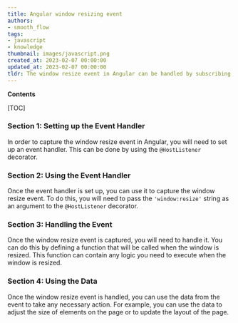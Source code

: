```yaml
---
title: Angular window resizing event
authors:
- smooth_flow
tags:
- javascript
- knowledge
thumbnail: images/javascript.png
created_at: 2023-02-07 00:00:00
updated_at: 2023-02-07 00:00:00
tldr: The window resize event in Angular can be handled by subscribing to the fromEvent() observable in the Angular HostListener.
---
```


**Contents**

[TOC]

### Section 1: Setting up the Event Handler

In order to capture the window resize event in Angular, you will need to set up an event handler. This can be done by using the `@HostListener` decorator.

### Section 2: Using the Event Handler

Once the event handler is set up, you can use it to capture the window resize event. To do this, you will need to pass the `'window:resize'` string as an argument to the `@HostListener` decorator.

### Section 3: Handling the Event

Once the window resize event is captured, you will need to handle it. You can do this by defining a function that will be called when the window is resized. This function can contain any logic you need to execute when the window is resized.

### Section 4: Using the Data

Once the window resize event is handled, you can use the data from the event to take any necessary action. For example, you can use the data to adjust the size of elements on the page or to update the layout of the page.
